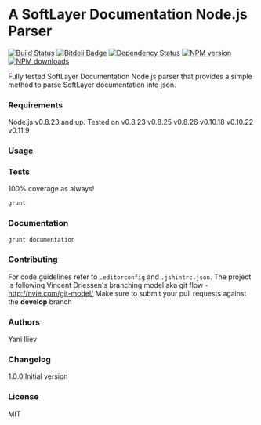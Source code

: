# A SoftLayer Documentation Node.js Parser

[![Build Status](https://travis-ci.org/yani-/softlayer-api-nodejs-client.png)](https://travis-ci.org/yani-/softlayer-api-nodejs-client)
[![Bitdeli Badge](https://d2weczhvl823v0.cloudfront.net/yani-/softlayer-api-nodejs-client/trend.png)](https://bitdeli.com/free "Bitdeli Badge")
[![Dependency Status](https://gemnasium.com/yani-/softlayer-api-nodejs-client.png)](https://gemnasium.com/yani-/softlayer-api-nodejs-client)
[![NPM version](https://badge.fury.io/js/softlayer-api-nodejs-client.png)](http://badge.fury.io/js/softlayer-api-nodejs-client)
[![NPM downloads](https://nodei.co/npm-dl/softlayer-api-nodejs-client.png?months=1)](https://nodei.co/npm-dl/softlayer-api-nodejs-client.png?months=1)

Fully tested SoftLayer Documentation Node.js parser that provides a simple method to parse SoftLayer documentation into json.

### Requirements
Node.js v0.8.23 and up. Tested on v0.8.23 v0.8.25 v0.8.26 v0.10.18 v0.10.22 v0.11.9

### Usage

### Tests
100% coverage as always!
```bash
grunt
```

### Documentation
```bash
grunt documentation
```

### Contributing
For code guidelines refer to `.editorconfig` and `.jshintrc.json`.
The project is following Vincent Driessen's branching model aka git flow - http://nvie.com/git-model/
Make sure to submit your pull requests against the **develop** branch

### Authors
Yani Iliev <yani at iliev dot me>

### Changelog
1.0.0 Initial version

### License
MIT
